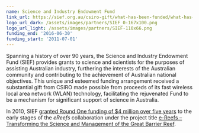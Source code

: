 ```yaml
---
name: Science and Industry Endowment Fund
link_url: https://sief.org.au/csiro-gift/what-has-been-funded/what-has-been-funded-research-projects-program/ereefs-research-project/
logo_url_dark: /assets/images/partners/SIEF_0-167x100.png
logo_url_light: /assets/images/partners/SIEF-110x66.png
funding_end: '2016-06-30'
funding_start: '2011-07-01'
---
```

Spanning a history of over 90 years, the Science and Industry Endowment Fund (SIEF) provides grants to science and scientists for the purposes of assisting Australian industry, furthering the interests of the Australian community and contributing to the achievement of Australian national objectives. This unique and esteemed funding arrangement received a substantial gift from CSIRO made possible from proceeds of its fast wireless local area network (WLAN) technology, facilitating the rejuvenated Fund to be a mechanism for significant support of science in Australia.

In 2010, SIEF [granted Round One funding of $4 million over five years](https://sief.org.au/csiro-gift/what-has-been-funded/what-has-been-funded-research-projects-program/) to the early stages of the *eReefs* collaboration under the project title [e-Reefs – Transforming the Science and Management of the Great Barrier Reef](https://sief.org.au/csiro-gift/what-has-been-funded/what-has-been-funded-research-projects-program/ereefs-research-project/).
